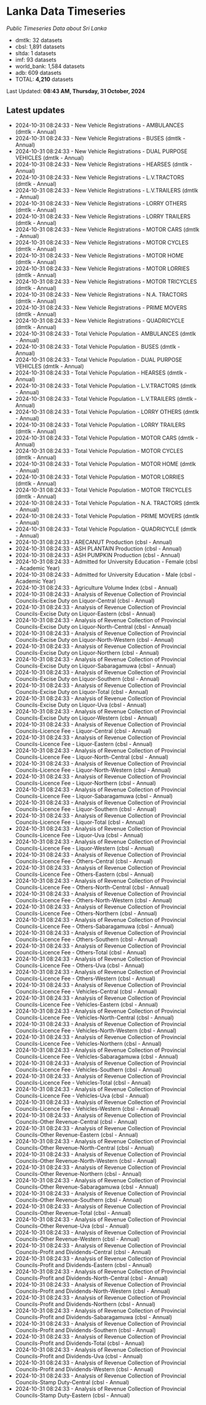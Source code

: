 # Lanka Data Timeseries
*Public Timeseries Data about Sri Lanka*

* dmtlk: 32 datasets
* cbsl: 1,891 datasets
* sltda: 1 datasets
* imf: 93 datasets
* world_bank: 1,584 datasets
* adb: 609 datasets
* TOTAL: **4,210** datasets

Last Updated: **08:43 AM, Thursday, 31 October, 2024**

## Latest updates

* 2024-10-31 08:24:33 - New Vehicle Registrations - AMBULANCES (dmtlk - Annual)
* 2024-10-31 08:24:33 - New Vehicle Registrations - BUSES (dmtlk - Annual)
* 2024-10-31 08:24:33 - New Vehicle Registrations - DUAL PURPOSE VEHICLES (dmtlk - Annual)
* 2024-10-31 08:24:33 - New Vehicle Registrations - HEARSES (dmtlk - Annual)
* 2024-10-31 08:24:33 - New Vehicle Registrations - L.V.TRACTORS (dmtlk - Annual)
* 2024-10-31 08:24:33 - New Vehicle Registrations - L.V.TRAILERS (dmtlk - Annual)
* 2024-10-31 08:24:33 - New Vehicle Registrations - LORRY OTHERS (dmtlk - Annual)
* 2024-10-31 08:24:33 - New Vehicle Registrations - LORRY TRAILERS (dmtlk - Annual)
* 2024-10-31 08:24:33 - New Vehicle Registrations - MOTOR CARS (dmtlk - Annual)
* 2024-10-31 08:24:33 - New Vehicle Registrations - MOTOR CYCLES (dmtlk - Annual)
* 2024-10-31 08:24:33 - New Vehicle Registrations - MOTOR HOME (dmtlk - Annual)
* 2024-10-31 08:24:33 - New Vehicle Registrations - MOTOR LORRIES (dmtlk - Annual)
* 2024-10-31 08:24:33 - New Vehicle Registrations - MOTOR TRICYCLES (dmtlk - Annual)
* 2024-10-31 08:24:33 - New Vehicle Registrations - N.A. TRACTORS (dmtlk - Annual)
* 2024-10-31 08:24:33 - New Vehicle Registrations - PRIME MOVERS (dmtlk - Annual)
* 2024-10-31 08:24:33 - New Vehicle Registrations - QUADRICYCLE (dmtlk - Annual)
* 2024-10-31 08:24:33 - Total Vehicle Population - AMBULANCES (dmtlk - Annual)
* 2024-10-31 08:24:33 - Total Vehicle Population - BUSES (dmtlk - Annual)
* 2024-10-31 08:24:33 - Total Vehicle Population - DUAL PURPOSE VEHICLES (dmtlk - Annual)
* 2024-10-31 08:24:33 - Total Vehicle Population - HEARSES (dmtlk - Annual)
* 2024-10-31 08:24:33 - Total Vehicle Population - L.V.TRACTORS (dmtlk - Annual)
* 2024-10-31 08:24:33 - Total Vehicle Population - L.V.TRAILERS (dmtlk - Annual)
* 2024-10-31 08:24:33 - Total Vehicle Population - LORRY OTHERS (dmtlk - Annual)
* 2024-10-31 08:24:33 - Total Vehicle Population - LORRY TRAILERS (dmtlk - Annual)
* 2024-10-31 08:24:33 - Total Vehicle Population - MOTOR CARS (dmtlk - Annual)
* 2024-10-31 08:24:33 - Total Vehicle Population - MOTOR CYCLES (dmtlk - Annual)
* 2024-10-31 08:24:33 - Total Vehicle Population - MOTOR HOME (dmtlk - Annual)
* 2024-10-31 08:24:33 - Total Vehicle Population - MOTOR LORRIES (dmtlk - Annual)
* 2024-10-31 08:24:33 - Total Vehicle Population - MOTOR TRICYCLES (dmtlk - Annual)
* 2024-10-31 08:24:33 - Total Vehicle Population - N.A. TRACTORS (dmtlk - Annual)
* 2024-10-31 08:24:33 - Total Vehicle Population - PRIME MOVERS (dmtlk - Annual)
* 2024-10-31 08:24:33 - Total Vehicle Population - QUADRICYCLE (dmtlk - Annual)
* 2024-10-31 08:24:33 - ARECANUT Production (cbsl - Annual)
* 2024-10-31 08:24:33 - ASH PLANTAIN Production (cbsl - Annual)
* 2024-10-31 08:24:33 - ASH PUMPKIN Production (cbsl - Annual)
* 2024-10-31 08:24:33 - Admitted for University Education - Female (cbsl - Academic Year)
* 2024-10-31 08:24:33 - Admitted for University Education - Male (cbsl - Academic Year)
* 2024-10-31 08:24:33 - Agriculture Volume Index (cbsl - Annual)
* 2024-10-31 08:24:33 - Analysis of Revenue Collection of Provincial Councils-Excise Duty on Liquor-Central (cbsl - Annual)
* 2024-10-31 08:24:33 - Analysis of Revenue Collection of Provincial Councils-Excise Duty on Liquor-Eastern (cbsl - Annual)
* 2024-10-31 08:24:33 - Analysis of Revenue Collection of Provincial Councils-Excise Duty on Liquor-North-Central (cbsl - Annual)
* 2024-10-31 08:24:33 - Analysis of Revenue Collection of Provincial Councils-Excise Duty on Liquor-North-Western (cbsl - Annual)
* 2024-10-31 08:24:33 - Analysis of Revenue Collection of Provincial Councils-Excise Duty on Liquor-Northern (cbsl - Annual)
* 2024-10-31 08:24:33 - Analysis of Revenue Collection of Provincial Councils-Excise Duty on Liquor-Sabaragamuwa (cbsl - Annual)
* 2024-10-31 08:24:33 - Analysis of Revenue Collection of Provincial Councils-Excise Duty on Liquor-Southern (cbsl - Annual)
* 2024-10-31 08:24:33 - Analysis of Revenue Collection of Provincial Councils-Excise Duty on Liquor-Total (cbsl - Annual)
* 2024-10-31 08:24:33 - Analysis of Revenue Collection of Provincial Councils-Excise Duty on Liquor-Uva (cbsl - Annual)
* 2024-10-31 08:24:33 - Analysis of Revenue Collection of Provincial Councils-Excise Duty on Liquor-Western (cbsl - Annual)
* 2024-10-31 08:24:33 - Analysis of Revenue Collection of Provincial Councils-Licence Fee - Liquor-Central (cbsl - Annual)
* 2024-10-31 08:24:33 - Analysis of Revenue Collection of Provincial Councils-Licence Fee - Liquor-Eastern (cbsl - Annual)
* 2024-10-31 08:24:33 - Analysis of Revenue Collection of Provincial Councils-Licence Fee - Liquor-North-Central (cbsl - Annual)
* 2024-10-31 08:24:33 - Analysis of Revenue Collection of Provincial Councils-Licence Fee - Liquor-North-Western (cbsl - Annual)
* 2024-10-31 08:24:33 - Analysis of Revenue Collection of Provincial Councils-Licence Fee - Liquor-Northern (cbsl - Annual)
* 2024-10-31 08:24:33 - Analysis of Revenue Collection of Provincial Councils-Licence Fee - Liquor-Sabaragamuwa (cbsl - Annual)
* 2024-10-31 08:24:33 - Analysis of Revenue Collection of Provincial Councils-Licence Fee - Liquor-Southern (cbsl - Annual)
* 2024-10-31 08:24:33 - Analysis of Revenue Collection of Provincial Councils-Licence Fee - Liquor-Total (cbsl - Annual)
* 2024-10-31 08:24:33 - Analysis of Revenue Collection of Provincial Councils-Licence Fee - Liquor-Uva (cbsl - Annual)
* 2024-10-31 08:24:33 - Analysis of Revenue Collection of Provincial Councils-Licence Fee - Liquor-Western (cbsl - Annual)
* 2024-10-31 08:24:33 - Analysis of Revenue Collection of Provincial Councils-Licence Fee - Others-Central (cbsl - Annual)
* 2024-10-31 08:24:33 - Analysis of Revenue Collection of Provincial Councils-Licence Fee - Others-Eastern (cbsl - Annual)
* 2024-10-31 08:24:33 - Analysis of Revenue Collection of Provincial Councils-Licence Fee - Others-North-Central (cbsl - Annual)
* 2024-10-31 08:24:33 - Analysis of Revenue Collection of Provincial Councils-Licence Fee - Others-North-Western (cbsl - Annual)
* 2024-10-31 08:24:33 - Analysis of Revenue Collection of Provincial Councils-Licence Fee - Others-Northern (cbsl - Annual)
* 2024-10-31 08:24:33 - Analysis of Revenue Collection of Provincial Councils-Licence Fee - Others-Sabaragamuwa (cbsl - Annual)
* 2024-10-31 08:24:33 - Analysis of Revenue Collection of Provincial Councils-Licence Fee - Others-Southern (cbsl - Annual)
* 2024-10-31 08:24:33 - Analysis of Revenue Collection of Provincial Councils-Licence Fee - Others-Total (cbsl - Annual)
* 2024-10-31 08:24:33 - Analysis of Revenue Collection of Provincial Councils-Licence Fee - Others-Uva (cbsl - Annual)
* 2024-10-31 08:24:33 - Analysis of Revenue Collection of Provincial Councils-Licence Fee - Others-Western (cbsl - Annual)
* 2024-10-31 08:24:33 - Analysis of Revenue Collection of Provincial Councils-Licence Fee - Vehicles-Central (cbsl - Annual)
* 2024-10-31 08:24:33 - Analysis of Revenue Collection of Provincial Councils-Licence Fee - Vehicles-Eastern (cbsl - Annual)
* 2024-10-31 08:24:33 - Analysis of Revenue Collection of Provincial Councils-Licence Fee - Vehicles-North-Central (cbsl - Annual)
* 2024-10-31 08:24:33 - Analysis of Revenue Collection of Provincial Councils-Licence Fee - Vehicles-North-Western (cbsl - Annual)
* 2024-10-31 08:24:33 - Analysis of Revenue Collection of Provincial Councils-Licence Fee - Vehicles-Northern (cbsl - Annual)
* 2024-10-31 08:24:33 - Analysis of Revenue Collection of Provincial Councils-Licence Fee - Vehicles-Sabaragamuwa (cbsl - Annual)
* 2024-10-31 08:24:33 - Analysis of Revenue Collection of Provincial Councils-Licence Fee - Vehicles-Southern (cbsl - Annual)
* 2024-10-31 08:24:33 - Analysis of Revenue Collection of Provincial Councils-Licence Fee - Vehicles-Total (cbsl - Annual)
* 2024-10-31 08:24:33 - Analysis of Revenue Collection of Provincial Councils-Licence Fee - Vehicles-Uva (cbsl - Annual)
* 2024-10-31 08:24:33 - Analysis of Revenue Collection of Provincial Councils-Licence Fee - Vehicles-Western (cbsl - Annual)
* 2024-10-31 08:24:33 - Analysis of Revenue Collection of Provincial Councils-Other Revenue-Central (cbsl - Annual)
* 2024-10-31 08:24:33 - Analysis of Revenue Collection of Provincial Councils-Other Revenue-Eastern (cbsl - Annual)
* 2024-10-31 08:24:33 - Analysis of Revenue Collection of Provincial Councils-Other Revenue-North-Central (cbsl - Annual)
* 2024-10-31 08:24:33 - Analysis of Revenue Collection of Provincial Councils-Other Revenue-North-Western (cbsl - Annual)
* 2024-10-31 08:24:33 - Analysis of Revenue Collection of Provincial Councils-Other Revenue-Northern (cbsl - Annual)
* 2024-10-31 08:24:33 - Analysis of Revenue Collection of Provincial Councils-Other Revenue-Sabaragamuwa (cbsl - Annual)
* 2024-10-31 08:24:33 - Analysis of Revenue Collection of Provincial Councils-Other Revenue-Southern (cbsl - Annual)
* 2024-10-31 08:24:33 - Analysis of Revenue Collection of Provincial Councils-Other Revenue-Total (cbsl - Annual)
* 2024-10-31 08:24:33 - Analysis of Revenue Collection of Provincial Councils-Other Revenue-Uva (cbsl - Annual)
* 2024-10-31 08:24:33 - Analysis of Revenue Collection of Provincial Councils-Other Revenue-Western (cbsl - Annual)
* 2024-10-31 08:24:33 - Analysis of Revenue Collection of Provincial Councils-Profit and Dividends-Central (cbsl - Annual)
* 2024-10-31 08:24:33 - Analysis of Revenue Collection of Provincial Councils-Profit and Dividends-Eastern (cbsl - Annual)
* 2024-10-31 08:24:33 - Analysis of Revenue Collection of Provincial Councils-Profit and Dividends-North-Central (cbsl - Annual)
* 2024-10-31 08:24:33 - Analysis of Revenue Collection of Provincial Councils-Profit and Dividends-North-Western (cbsl - Annual)
* 2024-10-31 08:24:33 - Analysis of Revenue Collection of Provincial Councils-Profit and Dividends-Northern (cbsl - Annual)
* 2024-10-31 08:24:33 - Analysis of Revenue Collection of Provincial Councils-Profit and Dividends-Sabaragamuwa (cbsl - Annual)
* 2024-10-31 08:24:33 - Analysis of Revenue Collection of Provincial Councils-Profit and Dividends-Southern (cbsl - Annual)
* 2024-10-31 08:24:33 - Analysis of Revenue Collection of Provincial Councils-Profit and Dividends-Total (cbsl - Annual)
* 2024-10-31 08:24:33 - Analysis of Revenue Collection of Provincial Councils-Profit and Dividends-Uva (cbsl - Annual)
* 2024-10-31 08:24:33 - Analysis of Revenue Collection of Provincial Councils-Profit and Dividends-Western (cbsl - Annual)
* 2024-10-31 08:24:33 - Analysis of Revenue Collection of Provincial Councils-Stamp Duty-Central (cbsl - Annual)
* 2024-10-31 08:24:33 - Analysis of Revenue Collection of Provincial Councils-Stamp Duty-Eastern (cbsl - Annual)